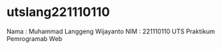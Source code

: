 # utslang221110110
Nama : Muhammad Langgeng Wijayanto
NIM : 221110110
UTS Praktikum Pemrogramab Web
